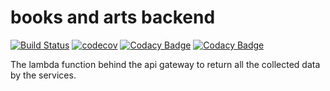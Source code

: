 # books and arts backend

[![Build Status](https://travis-ci.org/dev-11/books-and-arts-backend.svg?branch=master)](https://travis-ci.org/dev-11/books-and-arts-backend)
[![codecov](https://codecov.io/gh/dev-11/books_and_arts_backend/branch/master/graph/badge.svg)](https://codecov.io/gh/dev-11/books-and-arts-backend)
[![Codacy Badge](https://api.codacy.com/project/badge/Grade/1e3215c7bf0a44288396aab56b466b2d)](https://www.codacy.com/manual/dev-11/books_and_arts_backend?utm_source=github.com&amp;utm_medium=referral&amp;utm_content=dev-11/books_and_arts_backend&amp;utm_campaign=Badge_Grade)
[![Codacy Badge](https://app.codacy.com/project/badge/Coverage/1e3215c7bf0a44288396aab56b466b2d)](https://www.codacy.com/manual/dev-11/books_and_arts_backend?utm_source=github.com&utm_medium=referral&utm_content=dev-11/books_and_arts_backend&utm_campaign=Badge_Coverage)

The lambda function behind the api gateway to return all the collected data by the services.
